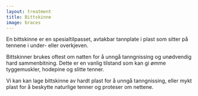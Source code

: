 ```yaml
---
layout: treatment
title: Bittskinne
image: braces
---
```


En bittskinne er en spesialtilpasset, avtakbar tannplate i plast som sitter på
tennene i under- eller overkjeven.

<!--more-->

Bittskinner brukes oftest om natten for å unngå tanngnissing og unødvendig hard
sammenbitning. Dette er en vanlig tilstand som kan gi ømme tyggemuskler,
hodepine og slitte tenner.

Vi kan kan lage bittskinne av hardt plast for å unngå tanngnissing, eller mykt
plast for å beskytte naturlige tenner og proteser om nettene.
